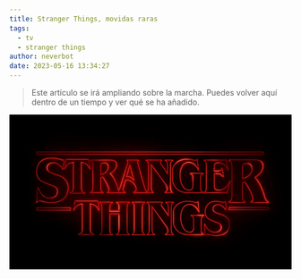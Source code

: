 ```yaml
---
title: Stranger Things, movidas raras
tags:
  - tv
  - stranger things
author: neverbot
date: 2023-05-16 13:34:27
---
```


> Este artículo se irá ampliando sobre la marcha. Puedes volver aquí dentro de un tiempo y ver qué se ha añadido.

![](./index/Stranger_Things_logo.png)


